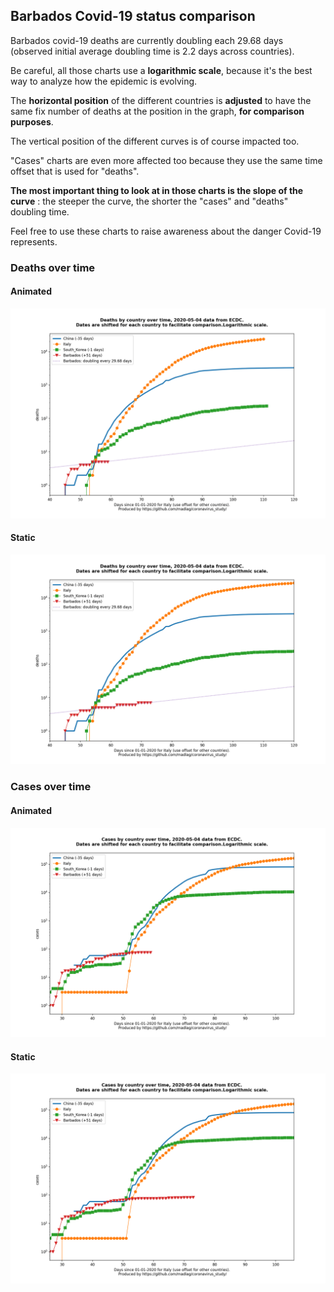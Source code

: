 ## Barbados Covid-19 status comparison 

Barbados covid-19 deaths are currently doubling each 29.68 days (observed initial average doubling time is 2.2 days across countries).



Be careful, all those charts use a **logarithmic scale**, because it's the best way to analyze how the epidemic is evolving.
 
The **horizontal position** of the different countries is **adjusted** to have the same fix number of deaths at the position in the graph, **for comparison purposes**.

The vertical position of the different curves is of course impacted too.

"Cases" charts are even more affected too because they use the same time offset that is used for "deaths".

**The most important thing to look at in those charts is the slope of the curve** : the steeper the curve, the shorter the "cases" and "deaths" doubling time.

Feel free to use these charts to raise awareness about the danger Covid-19 represents. 


 
### Deaths over time
 
#### Animated
![Barbados covid-19 deaths animated chart](https://raw.githubusercontent.com/madlag/coronavirus_study/master/notebooks/graphs/2020-05-04/countries/Barbados/2020-05-04_Barbados_deaths.gif "Barbados covid-19 deaths animated chart")   
 
#### Static
![Barbados covid-19 deaths static chart](https://raw.githubusercontent.com/madlag/coronavirus_study/master/notebooks/graphs/2020-05-04/countries/Barbados/2020-05-04_Barbados_deaths.png "Barbados covid-19 deaths static chart")   

 
### Cases over time
 
#### Animated
![Barbados covid-19 cases animated chart](https://raw.githubusercontent.com/madlag/coronavirus_study/master/notebooks/graphs/2020-05-04/countries/Barbados/2020-05-04_Barbados_cases.gif "Barbados covid-19 cases animated chart")   
 
#### Static
![Barbados covid-19 cases static chart](https://raw.githubusercontent.com/madlag/coronavirus_study/master/notebooks/graphs/2020-05-04/countries/Barbados/2020-05-04_Barbados_cases.png "Barbados covid-19 cases static chart")   

